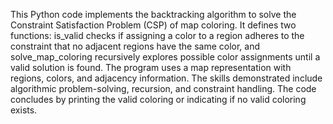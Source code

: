 This Python code implements the backtracking algorithm to solve the Constraint Satisfaction Problem (CSP) of map coloring. It defines two functions: is_valid checks if assigning a color to a region adheres to the constraint that no adjacent regions have the same color, and solve_map_coloring recursively explores possible color assignments until a valid solution is found. The program uses a map representation with regions, colors, and adjacency information. The skills demonstrated include algorithmic problem-solving, recursion, and constraint handling. The code concludes by printing the valid coloring or indicating if no valid coloring exists.
